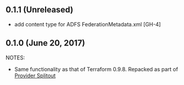 ## 0.1.1 (Unreleased)

* add content type for ADFS FederationMetadata.xml [GH-4]

## 0.1.0 (June 20, 2017)

NOTES:

* Same functionality as that of Terraform 0.9.8. Repacked as part of [Provider Splitout](https://www.hashicorp.com/blog/upcoming-provider-changes-in-terraform-0-10/)
